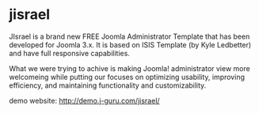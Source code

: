 jisrael
=======

JIsrael is a brand new FREE Joomla Administrator Template that has been developed for Joomla 3.x. 
It is based on ISIS Template (by Kyle Ledbetter) and have full responsive capabilities.

What we were trying to achive is making Joomla! administrator view more welcomeing while putting our focuses on optimizing usability, improving efficiency, and maintaining functionality and customizability.

demo website: http://demo.j-guru.com/jisrael/


